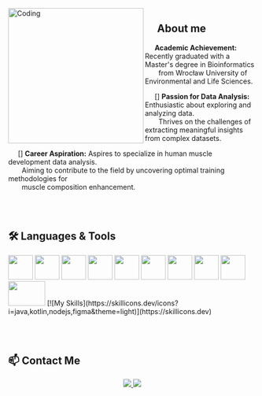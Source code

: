 <link rel="stylesheet" href="https://cdn.jsdelivr.net/gh/devicons/devicon@v2.15.1/devicon.min.css">

<img src="https://github.com/JakubKaniaLift/JakubKaniaLift/assets/138041287/c90fcd8e-d3de-4886-807b-0baafcd01f99" alt="Coding" align="left" width="275">

## &nbsp;&nbsp;&nbsp;&nbsp; About me

&nbsp;&nbsp;&nbsp;&nbsp;  **Academic Achievement:** Recently graduated with a Master's degree in Bioinformatics   
&nbsp;&nbsp;&nbsp;&nbsp;&nbsp;&nbsp; from Wrocław University of Environmental and Life Sciences.

&nbsp;&nbsp;&nbsp;&nbsp; [] **Passion for Data Analysis:** Enthusiastic about exploring and analyzing data.  
&nbsp;&nbsp;&nbsp;&nbsp;&nbsp;&nbsp; Thrives on the challenges of extracting meaningful insights from complex datasets.

&nbsp;&nbsp;&nbsp;&nbsp; [] **Career Aspiration:** Aspires to specialize in human muscle development data analysis.  
&nbsp;&nbsp;&nbsp;&nbsp;&nbsp;&nbsp; Aiming to contribute to the field by uncovering optimal training methodologies for  
&nbsp;&nbsp;&nbsp;&nbsp;&nbsp;&nbsp; muscle composition enhancement.

</br>
</br>

## 🛠️ Languages & Tools
<p float="left">
  <img src="https://cdn.jsdelivr.net/gh/devicons/devicon/icons/python/python-original.svg" width="50" height="50" >
  <img src="https://cdn.jsdelivr.net/gh/devicons/devicon/icons/rstudio/rstudio-original.svg" width="50" height="50" >
  <img src="https://cdn.jsdelivr.net/gh/devicons/devicon/icons/visualstudio/visualstudio-plain.svg" width="50" height="50" >
  <img src="https://cdn.jsdelivr.net/gh/devicons/devicon/icons/mysql/mysql-original-wordmark.svg" width="50" height="50" >
  <img src="https://cdn.jsdelivr.net/gh/devicons/devicon/icons/tensorflow/tensorflow-original.svg" width="50" height="50" >
  <img src="https://cdn.jsdelivr.net/gh/devicons/devicon/icons/pandas/pandas-original-wordmark.svg" width="50" height="50" >
  <img src="https://cdn.jsdelivr.net/gh/devicons/devicon/icons/numpy/numpy-original.svg" width="50" height="50" >
  <img src="https://cdn.jsdelivr.net/gh/devicons/devicon/icons/jupyter/jupyter-original-wordmark.svg" width="50" height="50" >
  <img src="https://cdn.jsdelivr.net/gh/devicons/devicon/icons/latex/latex-original.svg" width="50" height="50" >
  <img src="https://github.com/JakubKaniaLift/JakubKaniaLift/assets/138041287/512136b8-2365-473a-bd55-b5b122481b02" width="75" height="50" >
  [![My Skills](https://skillicons.dev/icons?i=java,kotlin,nodejs,figma&theme=light)](https://skillicons.dev)
</p>

</br>
</br>

## 📫 Contact Me

<p align="center">
  <a href="mailto:agnieszka.cieciwa@gmail.com" target="_blank">
    <img src="https://img.shields.io/badge/Email%20-%231DA1F2.svg?&style=for-the-badge&logo=Gmail&logoColor=white"/>
   </a>
   </a> 
  <a href="https://www.linkedin.com/in/aga-ci%C4%99ciwa-2730401b7/" target="_blank">
    <img src="https://img.shields.io/badge/LinkedIn%20-%237289DA.svg?&style=for-the-badge&logo=LinkedIn&logoColor=white"/>
  </a>
</p>




